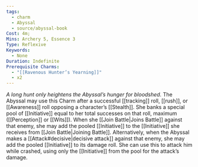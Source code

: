 ```yaml
---
tags:
  - charm
  - Abyssal
  - source/abyssal-book
Cost: 4m;
Mins: Archery 5, Essence 3
Type: Reflexive
Keywords:
  - None
Duration: Indefinite
Prerequisite Charms:
  - "[[Ravenous Hunter’s Yearning]]"
  - x2
---
```

*A long hunt only heightens the Abyssal’s hunger for bloodshed.*
The Abyssal may use this Charm after a successful [[tracking]] roll, [[rush]], or [[Awareness]] roll opposing a character’s [[Stealth]]. She banks a special pool of [[Initiative]] equal to her total successes on that roll, maximum ([[Perception]] or [[Wits]]). When she [[Join Battle|Joins Battle]] against that enemy, she may add the pooled [[Initiative]] to the [[Initiative]] she receives from [[Join Battle|Joining Battle]].
Alternatively, when the Abyssal makes a [[Attack#decisive|decisive attack]] against that enemy, she may add the pooled [[Initiative]] to its damage roll. She can use this to attack him while crashed, using only the [[Initiative]] from the pool for the attack’s damage.